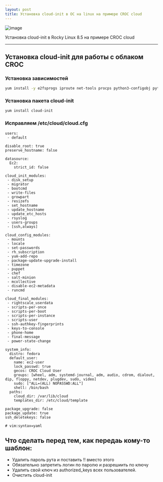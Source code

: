 ```yaml
---
layout: post
title: Установка cloud-init в ОС на linux на примере CROC cloud
---
```


![image](https://user-images.githubusercontent.com/2937856/152644189-8fab57fd-ff29-48b8-84e5-f7ee4af4f2c0.png)

Установка cloud-init в Rocky Linux 8.5 на примере CROC cloud

____
## Установка cloud-init для работы с облаком CROC

### Установка зависимостей

```bash
yum install -y e2fsprogs iproute net-tools procps python3-configobj python3-jinja2 python3-jsonpatch python3-jsonschema python3-libselinux python3-oauthlib python3-policycoreutils python3-PrettyTable python3-requests python3-six python3-yaml
```

### Установка пакета cloud-init

```bash
yum install cloud-init
```

### Исправляем /etc/cloud/cloud.cfg

```vim
users:
 - default

disable_root: true
preserve_hostname: false

datasource:
  Ec2:
    strict_id: false

cloud_init_modules:
 - disk_setup
 - migrator
 - bootcmd
 - write-files
 - growpart
 - resizefs
 - set_hostname
 - update_hostname
 - update_etc_hosts
 - rsyslog
 - users-groups
 - [ssh,always]

cloud_config_modules:
 - mounts
 - locale
 - set-passwords
 - rh_subscription
 - yum-add-repo
 - package-update-upgrade-install
 - timezone
 - puppet
 - chef
 - salt-minion
 - mcollective
 - disable-ec2-metadata
 - runcmd

cloud_final_modules:
 - rightscale_userdata
 - scripts-per-once
 - scripts-per-boot
 - scripts-per-instance
 - scripts-user
 - ssh-authkey-fingerprints
 - keys-to-console
 - phone-home
 - final-message
 - power-state-change

system_info:
  distro: fedora
  default_user:
    name: ec2-user
    lock_passwd: true
    gecos: CROC Cloud User
    groups: [wheel, adm, systemd-journal, adm, audio, cdrom, dialout, dip, floppy, netdev, plugdev, sudo, video]
    sudo: ["ALL=(ALL) NOPASSWD:ALL"]
    shell: /bin/bash
  paths:
    cloud_dir: /var/lib/cloud
    templates_dir: /etc/cloud/template

package_upgrade: false
package_update: true
ssh_deletekeys: false

# vim:syntax=yaml
```

## Что сделать перед тем, как передаь кому-то шаблон:

- Удалить пароль рута и поставить !! вместо этого
- Обязательно запретить логин по паролю и разрешиить по ключу
- Удалить свой ключ из authorized_keys всех пользователей.
- Очистить cloud-init
